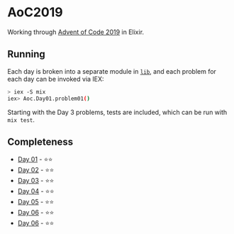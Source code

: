 # AoC2019

Working through [Advent of Code 2019](https://adventofcode.com/2019) in Elixir.

## Running

Each day is broken into a separate module in [`lib`](lib/), and each problem for each day 
can be invoked via IEX:

```bash
> iex -S mix
iex> Aoc.Day01.problem01()
```

Starting with the Day 3 problems, tests are included, which can be run with `mix test`.

## Completeness

 * [Day 01](lib/aoc/day01.ex) - ⭐️⭐️
 * [Day 02](lib/aoc/day02.ex) - ⭐️⭐️
 * [Day 03](lib/aoc/day03.ex) - ⭐️⭐️
 * [Day 04](lib/aoc/day04.ex) - ⭐️⭐️
 * [Day 05](lib/aoc/day05.ex) - ⭐️⭐️
 * [Day 06](lib/aoc/day06.ex) - ⭐️⭐️
 * [Day 06](lib/aoc/day06.ex) - ⭐️⭐️